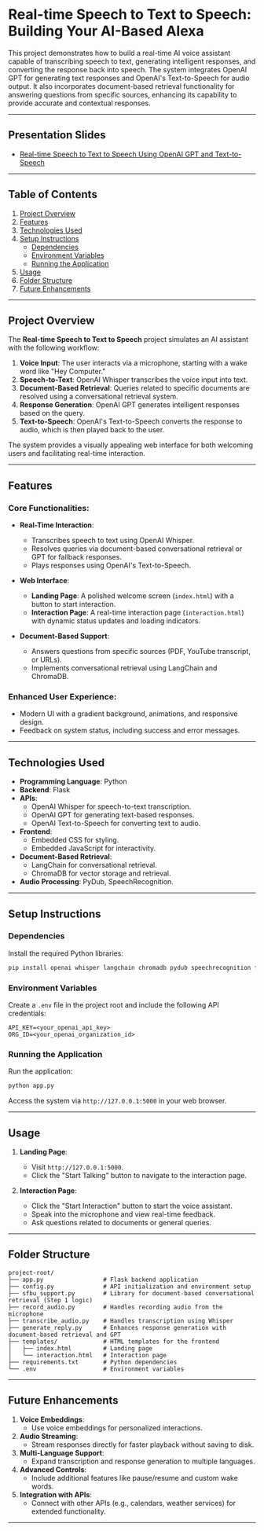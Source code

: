 # Real-time Speech to Text to Speech: Building Your AI-Based Alexa

This project demonstrates how to build a real-time AI voice assistant capable of transcribing speech to text, generating intelligent responses, and converting the response back into speech. The system integrates OpenAI GPT for generating text responses and OpenAI's Text-to-Speech for audio output. It also incorporates document-based retrieval functionality for answering questions from specific sources, enhancing its capability to provide accurate and contextual responses.

---

## Presentation Slides
- [Real-time Speech to Text to Speech Using OpenAI GPT and Text-to-Speech](https://docs.google.com/presentation/d/1CbL2lFYBnSoTADHjQwgMuR8LvWWeAMimzO6QSCxSjxI/edit?usp=sharing)

---

## Table of Contents
1. [Project Overview](#project-overview)
2. [Features](#features)
3. [Technologies Used](#technologies-used)
4. [Setup Instructions](#setup-instructions)
   - [Dependencies](#dependencies)
   - [Environment Variables](#environment-variables)
   - [Running the Application](#running-the-application)
5. [Usage](#usage)
6. [Folder Structure](#folder-structure)
7. [Future Enhancements](#future-enhancements)

---

## Project Overview
The **Real-time Speech to Text to Speech** project simulates an AI assistant with the following workflow:
1. **Voice Input**: The user interacts via a microphone, starting with a wake word like "Hey Computer."
2. **Speech-to-Text**: OpenAI Whisper transcribes the voice input into text.
3. **Document-Based Retrieval**: Queries related to specific documents are resolved using a conversational retrieval system.
4. **Response Generation**: OpenAI GPT generates intelligent responses based on the query.
5. **Text-to-Speech**: OpenAI's Text-to-Speech converts the response to audio, which is then played back to the user.

The system provides a visually appealing web interface for both welcoming users and facilitating real-time interaction.

---

## Features
### **Core Functionalities**:
- **Real-Time Interaction**:
  - Transcribes speech to text using OpenAI Whisper.
  - Resolves queries via document-based conversational retrieval or GPT for fallback responses.
  - Plays responses using OpenAI's Text-to-Speech.

- **Web Interface**:
  - **Landing Page**: A polished welcome screen (`index.html`) with a button to start interaction.
  - **Interaction Page**: A real-time interaction page (`interaction.html`) with dynamic status updates and loading indicators.

- **Document-Based Support**:
  - Answers questions from specific sources (PDF, YouTube transcript, or URLs).
  - Implements conversational retrieval using LangChain and ChromaDB.

### **Enhanced User Experience**:
- Modern UI with a gradient background, animations, and responsive design.
- Feedback on system status, including success and error messages.

---

## Technologies Used
- **Programming Language**: Python
- **Backend**: Flask
- **APIs**:
  - OpenAI Whisper for speech-to-text transcription.
  - OpenAI GPT for generating text-based responses.
  - OpenAI Text-to-Speech for converting text to audio.
- **Frontend**:
  - Embedded CSS for styling.
  - Embedded JavaScript for interactivity.
- **Document-Based Retrieval**:
  - LangChain for conversational retrieval.
  - ChromaDB for vector storage and retrieval.
- **Audio Processing**: PyDub, SpeechRecognition.

---

## Setup Instructions

### Dependencies
Install the required Python libraries:
```bash
pip install openai whisper langchain chromadb pydub speechrecognition flask
```

### Environment Variables
Create a `.env` file in the project root and include the following API credentials:
```
API_KEY=<your_openai_api_key>
ORG_ID=<your_openai_organization_id>
```

### Running the Application
Run the application:
```bash
python app.py
```

Access the system via `http://127.0.0.1:5000` in your web browser.

---

## Usage
1. **Landing Page**:
   - Visit `http://127.0.0.1:5000`.
   - Click the "Start Talking" button to navigate to the interaction page.

2. **Interaction Page**:
   - Click the "Start Interaction" button to start the voice assistant.
   - Speak into the microphone and view real-time feedback.
   - Ask questions related to documents or general queries.

---

## Folder Structure
```
project-root/
├── app.py                 # Flask backend application
├── config.py              # API initialization and environment setup
├── sfbu_support.py        # Library for document-based conversational retrieval (Step 1 logic)
├── record_audio.py        # Handles recording audio from the microphone
├── transcribe_audio.py    # Handles transcription using Whisper
├── generate_reply.py      # Enhances response generation with document-based retrieval and GPT
├── templates/             # HTML templates for the frontend
│   ├── index.html         # Landing page
│   └── interaction.html   # Interaction page
├── requirements.txt       # Python dependencies
└── .env                   # Environment variables
```

---

## Future Enhancements
1. **Voice Embeddings**:
   - Use voice embeddings for personalized interactions.
2. **Audio Streaming**:
   - Stream responses directly for faster playback without saving to disk.
3. **Multi-Language Support**:
   - Expand transcription and response generation to multiple languages.
4. **Advanced Controls**:
   - Include additional features like pause/resume and custom wake words.
5. **Integration with APIs**:
   - Connect with other APIs (e.g., calendars, weather services) for extended functionality.

---